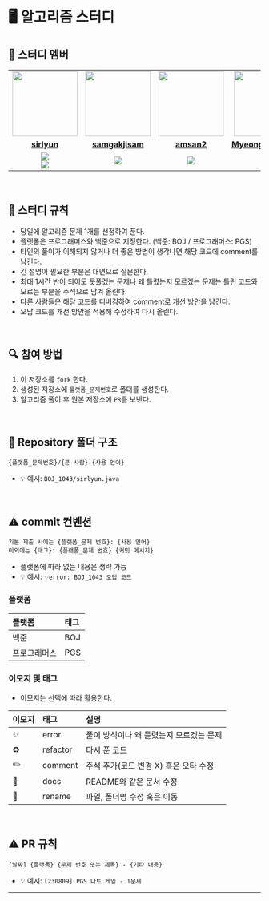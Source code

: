 # 🖥 알고리즘 스터디


## 🤖 스터디 멤버

<table>
 <tr>
    <td align="center"><a href="https://github.com/sirlyun"><img src="https://avatars.githubusercontent.com/sirlyun" width="130px;" alt=""></a></td>
    <td align="center"><a href="https://github.com/samgakjisam"><img src="https://avatars.githubusercontent.com/samgakjisam" width="130px;" alt=""></a></td>
    <td align="center"><a href="https://github.com/amsan2"><img src="https://avatars.githubusercontent.com/amsan2" width="130px;" alt=""></a></td>
    <td align="center"><a href="https://github.com/MyeongJinHan12"><img src="https://avatars.githubusercontent.com/MyeongJinHan12" width="130px;" alt=""></a></td>
    <td align="center"><a href="https://github.com/awayjsh"><img src="https://avatars.githubusercontent.com/awayjsh" width="130px;" alt=""></a></td>
    <td align="center"><a href="https://github.com/calendar2"><img src="https://avatars.githubusercontent.com/calendar2" width="130px;" alt=""></a></td>
    <td align="center"><a href="https://github.com/joonann"><img src="https://avatars.githubusercontent.com/joonann" width="130px;" alt=""></a></td>
  </tr>
  <tr>
    <td align="center"><a href="https://github.com/sirlyun"><b>sirlyun</b></a></td>
    <td align="center"><a href="https://github.com/samgakjisam"><b>samgakjisam</b></a></td>
    <td align="center"><a href="https://github.com/amsan2"><b>amsan2</b></a></td>
    <td align="center"><a href="https://github.com/MyeongJinHan12"><b>MyeongJinHan12</b></a></td>
    <td align="center"><a href="https://github.com/awayjsh"><b>awayjsh</b></a></td>
    <td align="center"><a href="https://github.com/calendar2"><b>calendar2</b></a></td>
    <td align="center"><a href="https://github.com/joonann"><b>joonann</b></a></td>
  </tr>
  <tr> 
    <td align="center"><img src="https://img.shields.io/badge/Java-007396.svg?&style=for-the-badge&logo=Java&logoColor=white"><br/><img src="https://img.shields.io/badge/Python-3776AB?style=for-the-badge&logo=python&logoColor=white"></td>
    <td align="center"><img src="https://img.shields.io/badge/Python-3776AB?style=for-the-badge&logo=python&logoColor=white"></td>
    <td align="center"><img src="https://img.shields.io/badge/Python-3776AB?style=for-the-badge&logo=python&logoColor=white"></td>
    <td align="center"><img src="https://img.shields.io/badge/Python-3776AB?style=for-the-badge&logo=python&logoColor=white"></td>
    <td align="center"><img src="https://img.shields.io/badge/Python-3776AB?style=for-the-badge&logo=python&logoColor=white"></td>
    <td align="center"><img src="https://img.shields.io/badge/Java-007396.svg?&style=for-the-badge&logo=Java&logoColor=white"><br/><img src="https://img.shields.io/badge/Python-3776AB?style=for-the-badge&logo=python&logoColor=white"></td>
    <td align="center"><img src="https://img.shields.io/badge/Java-007396.svg?&style=for-the-badge&logo=Java&logoColor=white"><br/><img src="https://img.shields.io/badge/Python-3776AB?style=for-the-badge&logo=python&logoColor=white"></td>
  </tr> 
</table>

<br/>


## 📌 스터디 규칙
- 당일에 알고리즘 문제 1개를 선정하여 푼다.
- 플랫폼은 프로그래머스와 백준으로 지정한다. (백준: BOJ / 프로그래머스: PGS)
- 타인의 풀이가 이해되지 않거나 더 좋은 방법이 생각나면 해당 코드에 comment를 남긴다.
- 긴 설명이 필요한 부분은 대면으로 질문한다.
- 최대 1시간 반이 되어도 못풀겠는 문제나 왜 틀렸는지 모르겠는 문제는 틀린 코드와 모르는 부분을 주석으로 남겨 올린다.
- 다른 사람들은 해당 코드를 디버깅하여 comment로 개선 방안을 남긴다.
- 오답 코드를 개선 방안을 적용해 수정하여 다시 올린다.
  
<br/>

## 🔍 참여 방법
1. 이 저장소를 `fork` 한다.
2. 생성된 저장소에 `플랫폼_문제번호`로 폴더를 생성한다.
3. 알고리즘 풀이 후 원본 저장소에 `PR`를 보낸다.

<br/>

## 📁 Repository 폴더 구조
```
{플랫폼_문제번호}/{푼 사람}.{사용 언어}
```

- 💡 예시: `BOJ_1043/sirlyun.java`

<br/>

## ⚠️ commit 컨벤션

```
기본 제출 시에는 {플랫폼_문제 번호}: {사용 언어}
이외에는 {태그}: {플랫폼_문제 번호} {커밋 메시지}
```

- 플랫폼에 따라 없는 내용은 생략 가능
- 💡 예시: `✨error: BOJ_1043 오답 코드`

### 플랫폼

| 플랫폼    | 태그  |
|:-------|:----|
| 백준     | BOJ |
| 프로그래머스 | PGS |

### 이모지 및 태그

- 이모지는 선택에 따라 활용한다.

| 이모지 | 태그       | 설명                      |
|:----|:---------|:------------------------|
| ✨   | error    | 풀이 방식이나 왜 틀렸는지 모르겠는 문제             |
| ♻️  | refactor | 다시 푼 코드                |
| ✏️  | comment  | 주석 추가(코드 변경 X) 혹은 오타 수정 |
| 📝  | docs     | README와 같은 문서 수정        |
| 🚚  | rename   | 파일, 폴더명 수정 혹은 이동        |


<br/>

## ⚠️ PR 규칙

```
[날짜] {플랫폼} {문제 번호 또는 제목} - {기타 내용}
```

- 💡 예시: `[230809] PGS 다트 게임 - 1문제`

---

<br/>

